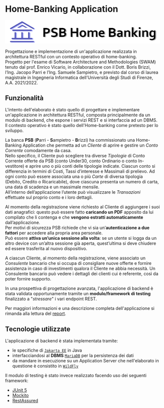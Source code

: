 # Home-Banking Application

<p align="center">
  <img src="https://github.com/CosimoGiani/SWAM_home_banking/blob/main/images/logo.png" style="width:800px;">
</p>

Progettazione e implementazione di un'applicazione realizzata in architettura RESTful con un contesto operativo di home-banking. \
Progetto per l'esame di Software Architecture and Methodologies (SWAM) tenuto dal prof. Enrico Vicario, in collaborazione con il Dott. Boris Brizzi, l’Ing. Jacopo Parri e l’Ing. Samuele Sampietro, e previsto dal corso di laurea magistrale in Ingegneria Informatica dell'Università degli Studi di Firenze, A.A. 2021/2022.

## Funzionalità
L'intento dell'elaborato è stato quello di progettare e implementare un'applicazione in architettura RESTful, composta principalmente da un modulo di backend, che espone i servizi REST e si interfaccia ad un DBMS. Il contesto operativo è stato quello dell'Home-banking come pretesto per lo sviluppo.

La banca **PSB** (**P**arri - **S**ampietro - **B**rizzi) ha commissionato una Home-Banking Application che permetta ad un *Cliente* di aprire e gestire un *Conto Corrente* comodamente da casa. \
Nello specifico, il Cliente può scegliere tra diverse *Tipologie* di Conto Corrente offerte da PSB (conto Under30, conto Ordinario o conto In-vestitore) e aprire uno o più conti delle tipologie indicate. Ciascun conto si differenzia in termini di Costi, Tassi d’interesse e Massimali di prelievo. Ad ogni conto può essere associata una o più *Carte* di diversa tipologia (Debito, Credito o Ricaricabile), dove ciascuna presenta un numero di carta, una data di scadenza e un massimale mensile. \
All’interno dell’applicazione l’utente può visualizzare le *Transazioni* effettuate sul proprio conto e i loro dettagli. 

Al momento della registrazione viene richiesto al Cliente di aggiungere i suoi dati anagrafici: questo può essere fatto **caricando un PDF** apposito da lui compilato che li contenga e che **vengono estratti automaticamente** dall’applicazione. \
Per motivi di sicurezza PSB richiede che vi sia un’**autenticazione a due fattori** per accedere alla propria area personale. \
Può essere **attiva un’unica sessione alla volta**: se un utente si logga da un altro device con un’altra sessione già aperta, quest’ultima si deve chiudere ed essere trasferita al nuovo dispositivo. 

A ciascun Cliente, al momento della registrazione, viene associato un *Consulente* bancario che si occupa di consigliare nuove offerte e fornire assistenza in caso di investimenti qualora il Cliente ne abbia necessità. Un Consulente bancario può vedere i dettagli dei clienti cui è referente, così da poter fornire supporto.

In una prospettiva di progettazione avanzata, l'applicazione di backend è stata validata opportunamente tramite un **modulo/framework di testing** finalizzato a "*stressare*" i vari endpoint REST. 

Per maggiori informazioni e una descrizione completa dell'applicazione si rimanda alla lettura del [report](https://github.com/CosimoGiani/SWAM_home_banking/blob/main/Relazione%20SWAM%20Giani-Pucci.pdf).

## Tecnologie utilizzate
L'applicazione di backend è stata implementata tramite:
* le specifiche di [`Jakarta EE`](https://jakarta.ee/) in Java
* interfacciandosi al **DBMS** [`MariaDB`](https://mariadb.com/) per la persistenza dei dati
* da mandare in esecuzione su un Application Server che nell'elaborato in questione è consistito in [`WildFly`](https://www.wildfly.org/)

Il modulo di testing è stato invece realizzato facendo uso dei seguenti framework:
* [JUnit 5](https://junit.org/junit5/docs/current/user-guide/)
* [Mockito](https://site.mockito.org/)
* [RestAssured](https://rest-assured.io/)

